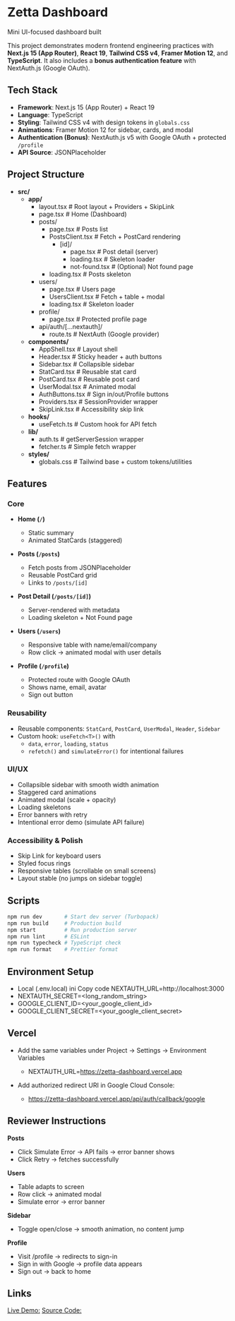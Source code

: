 # Zetta Dashboard

Mini UI-focused dashboard built

This project demonstrates modern frontend engineering practices with **Next.js 15 (App Router)**,
**React 19**, **Tailwind CSS v4**, **Framer Motion 12**, and **TypeScript**. It also includes a
**bonus authentication feature** with NextAuth.js (Google OAuth).

## Tech Stack

- **Framework**: Next.js 15 (App Router) + React 19
- **Language**: TypeScript
- **Styling**: Tailwind CSS v4 with design tokens in `globals.css`
- **Animations**: Framer Motion 12 for sidebar, cards, and modal
- **Authentication (Bonus)**: NextAuth.js v5 with Google OAuth + protected `/profile`
- **API Source**: JSONPlaceholder

## Project Structure

- **src/**
  - **app/**
    - layout.tsx # Root layout + Providers + SkipLink
    - page.tsx # Home (Dashboard)
    - posts/
      - page.tsx # Posts list
      - PostsClient.tsx # Fetch + PostCard rendering
        - [id]/
          - page.tsx # Post detail (server)
          - loading.tsx # Skeleton loader
          - not-found.tsx # (Optional) Not found page
      - loading.tsx # Posts skeleton
    - users/
      - page.tsx # Users page
      - UsersClient.tsx # Fetch + table + modal
      - loading.tsx # Skeleton loader
    - profile/
      - page.tsx # Protected profile page
    - api/auth/[...nextauth]/
      - route.ts # NextAuth (Google provider)
  - **components/**
    - AppShell.tsx # Layout shell
    - Header.tsx # Sticky header + auth buttons
    - Sidebar.tsx # Collapsible sidebar
    - StatCard.tsx # Reusable stat card
    - PostCard.tsx # Reusable post card
    - UserModal.tsx # Animated modal
    - AuthButtons.tsx # Sign in/out/Profile buttons
    - Providers.tsx # SessionProvider wrapper
    - SkipLink.tsx # Accessibility skip link
  - **hooks/**
    - useFetch.ts # Custom hook for API fetch
  - **lib/**
    - auth.ts # getServerSession wrapper
    - fetcher.ts # Simple fetch wrapper
  - **styles/**
    - globals.css # Tailwind base + custom tokens/utilities

## Features

### Core

- **Home (`/`)**
  - Static summary
  - Animated StatCards (staggered)

- **Posts (`/posts`)**
  - Fetch posts from JSONPlaceholder
  - Reusable PostCard grid
  - Links to `/posts/[id]`

- **Post Detail (`/posts/[id]`)**
  - Server-rendered with metadata
  - Loading skeleton + Not Found page

- **Users (`/users`)**
  - Responsive table with name/email/company
  - Row click → animated modal with user details

- **Profile (`/profile`)**
  - Protected route with Google OAuth
  - Shows name, email, avatar
  - Sign out button

### Reusability

- Reusable components: `StatCard`, `PostCard`, `UserModal`, `Header`, `Sidebar`
- Custom hook: `useFetch<T>()` with
  - `data`, `error`, `loading`, `status`
  - `refetch()` and `simulateError()` for intentional failures

### UI/UX

- Collapsible sidebar with smooth width animation
- Staggered card animations
- Animated modal (scale + opacity)
- Loading skeletons
- Error banners with retry
- Intentional error demo (simulate API failure)

### Accessibility & Polish

- Skip Link for keyboard users
- Styled focus rings
- Responsive tables (scrollable on small screens)
- Layout stable (no jumps on sidebar toggle)

## Scripts

```bash
npm run dev       # Start dev server (Turbopack)
npm run build     # Production build
npm start         # Run production server
npm run lint      # ESLint
npm run typecheck # TypeScript check
npm run format    # Prettier format
```

## Environment Setup

- Local (.env.local) ini Copy code NEXTAUTH_URL=http://localhost:3000
- NEXTAUTH_SECRET=<long_random_string>  
- GOOGLE_CLIENT_ID=<your_google_client_id>
- GOOGLE_CLIENT_SECRET=<your_google_client_secret>

## Vercel

- Add the same variables under Project → Settings → Environment Variables
    - NEXTAUTH_URL=https://zetta-dashboard.vercel.app

- Add authorized redirect URI in Google Cloud Console:
    - https://zetta-dashboard.vercel.app/api/auth/callback/google

## Reviewer Instructions

**Posts**

- Click Simulate Error → API fails → error banner shows
- Click Retry → fetches successfully

**Users**

- Table adapts to screen
- Row click → animated modal
- Simulate error → error banner

**Sidebar**

- Toggle open/close → smooth animation, no content jump

**Profile**

- Visit /profile → redirects to sign-in
- Sign in with Google → profile data appears
- Sign out → back to home

## Links

[Live Demo:](https://zetta-dashboard.vercel.app>)
[Source Code:](https://github.com/NBinte/zetta-dashboard)
